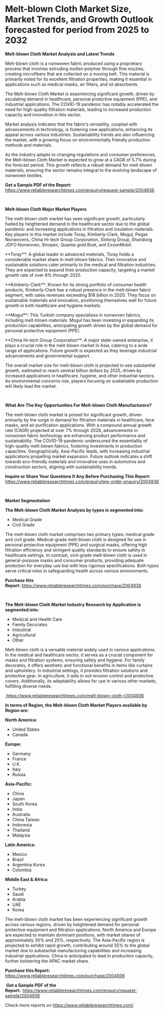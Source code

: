 <p><h1>Melt-blown Cloth Market Size, Market Trends, and Growth Outlook forecasted for period from 2025 to 2032</h1></p><p><strong>Melt-blown Cloth Market Analysis and Latest Trends</strong></p>
<p><p>Melt-blown cloth is a nonwoven fabric produced using a proprietary process that involves extruding molten polymer through fine nozzles, creating microfibers that are collected on a moving belt. This material is primarily noted for its excellent filtration properties, making it essential in applications such as medical masks, air filters, and oil absorbents.</p><p>The Melt-blown Cloth Market is experiencing significant growth, driven by escalating demand in healthcare, personal protective equipment (PPE), and industrial applications. The COVID-19 pandemic has notably accelerated the need for high-quality filtration materials, leading to increased production capacity and innovation in this sector.</p><p>Market analysis indicates that the fabric’s versatility, coupled with advancements in technology, is fostering new applications, enhancing its appeal across various industries. Sustainability trends are also influencing the market, with a growing focus on environmentally friendly production methods and materials.</p><p>As the industry adapts to changing regulations and consumer preferences, the Melt-blown Cloth Market is expected to grow at a CAGR of 5.7% during the forecast period. This growth reflects a robust demand for melt-blown materials, ensuring the sector remains integral to the evolving landscape of nonwoven textiles.</p></p>
<p><strong>Get a Sample PDF of the Report:&nbsp;</strong> <a href="https://www.reliableresearchtimes.com/enquiry/request-sample/2004936?utm_campaign=2714&utm_medium=2&utm_source=Github&utm_content=ia&utm_term=29032025&utm_id=melt-blown-cloth">https://www.reliableresearchtimes.com/enquiry/request-sample/2004936</a></p>
<p>&nbsp;</p>
<p><strong>Melt-blown Cloth Major Market Players</strong></p>
<p><p>The melt-blown cloth market has seen significant growth, particularly fueled by heightened demand in the healthcare sector due to the global pandemic and increasing applications in filtration and insulation materials. Key players in this market include Toray, Kimberly-Clark, Mogul, Pegas Nonwovens, China Hi-tech Group Corporation, Xinlong Group, Shandong JOFO Nonwoven, Sinopec, Quanta-gold Boat, and ExxonMobil.</p><p>**Toray**: A global leader in advanced materials, Toray holds a considerable market share in melt-blown fabrics. Their innovative and sustainable solutions cater primarily to the medical and filtration industries. They are expected to expand their production capacity, targeting a market growth rate of over 6% through 2025.</p><p>**Kimberly-Clark**: Known for its strong portfolio of consumer health products, Kimberly-Clark has a robust presence in the melt-blown fabric segment, with sales revenues exceeding $18 billion in 2020. They focus on sustainable materials and innovation, positioning themselves well for future growth in both healthcare and hygiene markets.</p><p>**Mogul**: This Turkish company specializes in nonwoven fabrics, including melt-blown materials. Mogul has been investing in expanding its production capabilities, anticipating growth driven by the global demand for personal protective equipment (PPE). </p><p>**China Hi-tech Group Corporation**: A major state-owned enterprise, it plays a crucial role in the melt-blown market in Asia, catering to a wide range of applications. Future growth is expected as they leverage industrial advancements and governmental support.</p><p>The overall market size for melt-blown cloth is projected to see substantial growth, estimated to reach several billion dollars by 2025, driven by increased applications in healthcare, hygiene, and other industrial sectors. As environmental concerns rise, players focusing on sustainable production will likely lead the market.</p></p>
<p>&nbsp;</p>
<p><strong>What Are The Key Opportunities For Melt-blown Cloth Manufacturers?</strong></p>
<p><p>The melt-blown cloth market is poised for significant growth, driven primarily by the surge in demand for filtration materials in healthcare, face masks, and air purification applications. With a compound annual growth rate (CAGR) projected at over 7% through 2028, advancements in nonwoven fabric technology are enhancing product performance and sustainability. The COVID-19 pandemic underscored the essentiality of high-quality melt-blown fabrics, fostering investments in production capacities. Geographically, Asia-Pacific leads, with increasing industrial applications propelling market expansion. Future outlook indicates a shift towards eco-friendly materials and innovative uses in automotive and construction sectors, aligning with sustainability trends.</p></p>
<p><strong>Inquire or Share Your Questions If Any Before Purchasing This Report:</strong> <a href="https://www.reliableresearchtimes.com/enquiry/pre-order-enquiry/2004936?utm_campaign=2714&utm_medium=2&utm_source=Github&utm_content=ia&utm_term=29032025&utm_id=melt-blown-cloth">https://www.reliableresearchtimes.com/enquiry/pre-order-enquiry/2004936</a></p>
<p>&nbsp;</p>
<p><strong>Market Segmentation</strong></p>
<p><strong>The Melt-blown Cloth Market Analysis by types is segmented into:</strong></p>
<p><ul><li>Medical Grade</li><li>Civil Grade</li></ul></p>
<p><p>The melt-blown cloth market comprises two primary types: medical grade and civil grade. Medical-grade melt-blown cloth is designed for use in personal protective equipment (PPE) and surgical masks, offering high filtration efficiency and stringent quality standards to ensure safety in healthcare settings. In contrast, civil-grade melt-blown cloth is used in general-purpose masks and consumer products, providing adequate protection for everyday use but with less rigorous specifications. Both types serve critical roles in safeguarding health across various environments.</p></p>
<p><strong>Purchase this Report:&nbsp;</strong><a href="https://www.reliableresearchtimes.com/purchase/2004936?utm_campaign=2714&utm_medium=2&utm_source=Github&utm_content=ia&utm_term=29032025&utm_id=melt-blown-cloth">https://www.reliableresearchtimes.com/purchase/2004936</a></p>
<p>&nbsp;</p>
<p><strong>The Melt-blown Cloth Market Industry Research by Application is segmented into:</strong></p>
<p><ul><li>Medical and Health Care</li><li>Family Decorates</li><li>Industrial</li><li>Agricultural</li><li>Other</li></ul></p>
<p><p>Melt-blown cloth is a versatile material widely used in various applications. In the medical and healthcare sector, it serves as a crucial component for masks and filtration systems, ensuring safety and hygiene. For family decorates, it offers aesthetic and functional benefits in items like curtains and upholstery. In industrial settings, it provides filtration solutions and protective gear. In agriculture, it aids in soil erosion control and protective covers. Additionally, its adaptability allows for use in various other markets, fulfilling diverse needs.</p></p>
<p><a href="https://www.reliableresearchtimes.com/melt-blown-cloth-r2004936?utm_campaign=2714&utm_medium=2&utm_source=Github&utm_content=ia&utm_term=29032025&utm_id=melt-blown-cloth">&nbsp;https://www.reliableresearchtimes.com/melt-blown-cloth-r2004936</a></p>
<p><strong>In terms of Region, the Melt-blown Cloth Market Players available by Region are:</strong></p>
<p>
    <p> <strong> North America: </strong>
        <ul>
            <li>United States</li>
            <li>Canada</li>
        </ul>
        </p> 
    <p> <strong> Europe: </strong>
        <ul>
            <li>Germany</li>
            <li>France</li>
            <li>U.K.</li>
            <li>Italy</li>
            <li>Russia</li>
        </ul>
        </p> 
    <p> <strong> Asia-Pacific: </strong>
        <ul>
            <li>China</li>
            <li>Japan</li>
            <li>South Korea</li>
            <li>India</li>
            <li>Australia</li>
            <li>China Taiwan</li>
            <li>Indonesia</li>
            <li>Thailand</li>
            <li>Malaysia</li>
        </ul>
        </p> 
    <p> <strong> Latin America: </strong>
        <ul>
            <li>Mexico</li>
            <li>Brazil</li>
            <li>Argentina Korea</li>
            <li>Colombia</li>
        </ul>
        </p> 
    <p> <strong> Middle East & Africa: </strong>
        <ul>
            <li>Turkey</li>
            <li>Saudi</li>
            <li>Arabia</li>
            <li>UAE</li>
            <li>Korea</li>
        </ul>
    </p>
    </p>
<p><p>The melt-blown cloth market has been experiencing significant growth across various regions, driven by heightened demand for personal protective equipment and filtration applications. North America and Europe are expected to maintain dominant positions, with market shares of approximately 30% and 25%, respectively. The Asia-Pacific region is projected to exhibit rapid growth, contributing around 35% to the global market due to substantial manufacturing capabilities and increasing industrial applications. China is anticipated to lead in production capacity, further bolstering the APAC market share.</p></p>
<p><strong>Purchase this Report: </strong><a href="https://www.reliableresearchtimes.com/purchase/2004936?utm_campaign=2714&utm_medium=2&utm_source=Github&utm_content=ia&utm_term=29032025&utm_id=melt-blown-cloth">https://www.reliableresearchtimes.com/purchase/2004936</a></p>
<p>&nbsp;<strong>Get a Sample PDF of the Report:&nbsp;&nbsp;</strong><a href="https://www.reliableresearchtimes.com/enquiry/request-sample/2004936?utm_campaign=2714&utm_medium=2&utm_source=Github&utm_content=ia&utm_term=29032025&utm_id=melt-blown-cloth">https://www.reliableresearchtimes.com/enquiry/request-sample/2004936</a></p>
<p><strong></strong></p>
<p>Check more reports on <a href="https://www.reliableresearchtimes.com/?utm_campaign=2714&utm_medium=2&utm_source=Github&utm_content=ia&utm_term=29032025&utm_id=melt-blown-cloth">https://www.reliableresearchtimes.com/</a></p>